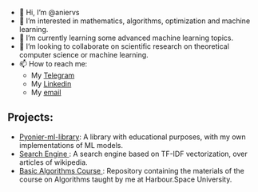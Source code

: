 - 👋 Hi, I’m @aniervs
- 👀 I’m interested in mathematics, algorithms, optimization and machine learning.
- 🌱 I’m currently learning some advanced machine learning topics.
- 💞️ I’m looking to collaborate on scientific research on theoretical computer science or machine learning.
- 📫 How to reach me:
  - My <a href="https://t.me/aniervs">Telegram</a>
  - My <a href="https://www.linkedin.com/in/aniervs/">Linkedin </a>
  - My [email](mailto:anier.velasco@gmail.com)

<!---
aniervs/aniervs is a ✨ special ✨ repository because its `README.md` (this file) appears on your GitHub profile.
You can click the Preview link to take a look at your changes.
--->


## Projects:

- <a href="https://github.com/aniervs/Pyonier-ml-library">Pyonier-ml-library</a>: A library with educational purposes, with my own implementations of ML models.
- <a href="https://github.com/aniervs/search-engine"> Search Engine </a>: A search engine based on TF-IDF vectorization, over articles of wikipedia.
- <a href="https://github.com/aniervs/hs-basic-algorithms-course-2022"> Basic Algorithms Course </a>: Repository containing the materials of the course on Algorithms taught by me at Harbour.Space University.
